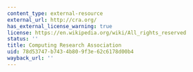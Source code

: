 ```yaml
---
content_type: external-resource
external_url: http://cra.org/
has_external_license_warning: true
license: https://en.wikipedia.org/wiki/All_rights_reserved
status: ''
title: Computing Research Association
uid: 78d53747-b743-4b80-9f3e-62c6178d00b4
wayback_url: ''
---
```

